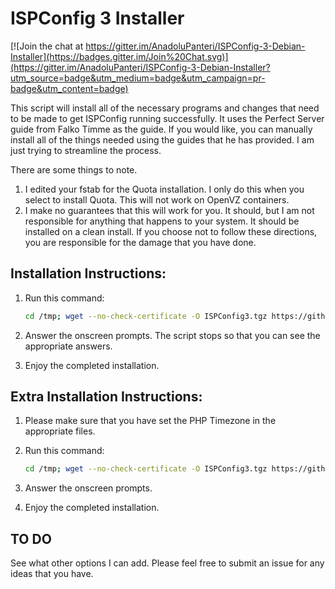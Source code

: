 ISPConfig 3 Installer
=====================

[![Join the chat at https://gitter.im/AnadoluPanteri/ISPConfig-3-Debian-Installer](https://badges.gitter.im/Join%20Chat.svg)](https://gitter.im/AnadoluPanteri/ISPConfig-3-Debian-Installer?utm_source=badge&utm_medium=badge&utm_campaign=pr-badge&utm_content=badge)

This script will install all of the necessary programs and changes that need to be made to get ISPConfig running successfully. It uses the Perfect Server guide from Falko Timme as the
guide. If you would like, you can manually install all of the things needed using the guides that he has provided. I am just trying to streamline the process. 

There are some things to note.

1. I edited your fstab for the Quota installation. I only do this when you select to install Quota. This will not work on OpenVZ containers.
2. I make no guarantees that this will work for you. It should, but I am not responsible for anything that happens to your system. It should be installed on a clean install. If you choose
not to follow these directions, you are responsible for the damage that you have done.

Installation Instructions:
--------------------------

1. Run this command:

	```bash
	cd /tmp; wget --no-check-certificate -O ISPConfig3.tgz https://github.com/dclardy64/ISPConfig-3-Debian-Installer/tarball/master; tar zxvf ISPConfig3.tgz; cd *Installer*; bash install.sh
	```

2. Answer the onscreen prompts. The script stops so that you can see the appropriate answers.
3. Enjoy the completed installation.


Extra Installation Instructions:
------------------------------------

1. Please make sure that you have set the PHP Timezone in the appropriate files.
2. Run this command:

	```bash
	cd /tmp; wget --no-check-certificate -O ISPConfig3.tgz https://github.com/dclardy64/ISPConfig-3-Debian-Installer/tarball/master; tar zxvf ISPConfig3.tgz; cd *Installer*; bash install.sh
	```
3. Answer the onscreen prompts.
4. Enjoy the completed installation. 


TO DO
-----

See what other options I can add. Please feel free to submit an issue for any ideas that you have.
